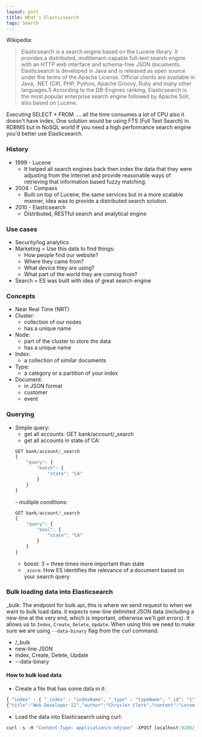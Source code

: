 ```yaml
---
layout: post
title: What's Elasticsearch
tags: Search
---
```


Wikipedia:

> Elasticsearch is a search engine based on the Lucene library. It provides a distributed, multitenant-capable full-text search engine with an HTTP web interface and schema-free JSON documents. Elasticsearch is developed in Java and is released as open source under the terms of the Apache License. Official clients are available in Java, .NET (C#), PHP, Python, Apache Groovy, Ruby and many other languages.5 According to the DB-Engines ranking, Elasticsearch is the most popular enterprise search engine followed by Apache Solr, also based on Lucene.

Executing SELECT \* FROM .... all the time consumes a lot of CPU also it doesn't have index, One solution would be using FTS (Full Text Search) in RDBMS but in NoSQL world If you need a high performance search engine you'd better use Elasticsearch.

### History

- 1999 - Lucene
  - It helped all search engines back then index the data that they were adjusting from the internet and provide reasonable ways of retrieving that information based fuzzy matching.
- 2004 - Compass
  - Built on top of Lucene, the same services but in a more scalable manner, idea was to provide a distributed search solution.
- 2010 - Elasticsearch
  - Distributed, RESTful search and analytical engine

### Use cases

- Security/log analytics
- Marketing = Use this data to find things:
  - How people find our website?
  - Where they came from?
  - What device they are using?
  - What part of the world they are coming from?
- Search = ES was built with idea of great search engine

### Concepts

- Near Real Time (NRT)
- Cluster:
  - collection of our nodes
  - has a unique name
- Node:
  - part of the cluster to store the data
  - has a unique name
- Index:
  - a collection of similar documents
- Type:
  - a category or a partition of your index
- Document:
  - in JSON format
  - customer
  - event

### Querying

- Simple query:
  - get all accounts: GET bank/account/\_search
  - get all accounts in state of CA:
  ```js
  GET bank/account/_search
  {
      "query": {
          "match": {
              "state": "CA"
          }
      }
  }
  ```
  - multiple conditions:
  ```js
  GET bank/account/_search
  {
      "query": {
          "bool": {
              "state": "CA"
          }
      }
  }
  ```
  - boost: 3 = three times more important than state
  - `_score`: How ES identifies the relevance of a document based on your search query

### Bulk loading data into Elasticsearch

\_bulk: The endpoint for bulk api, this is where we send request to when we want to bulk load data. it expects new-line delimited JSON data (including a new-line at the very end, which is important, otherwise we'll get errors). It allows us to `Index`, `Create`, `Delete`, `Update`. When using this we need to make sure we are using `--data-binary` flag from the curl command.

- /\_bulk
- new-line JSON
- Index, Create, Delete, Update
- --data-binary

#### How to bulk load data

- Create a file that has some data in it:

```js
{ "index" : { "_index" : "indexName", "_type" : "typeName", "_id": "1" }}
{"title":"Web Developer II","author":"Chrysler Clerk","content":"Lorem ipsum dolor sit amet, consectetuer adipiscing elit. Proin risus. Praesent lectus.","publishedDate":"2018-02-03T17:51:14Z"}
```

- Load the data into Elasticsearch using curl:

```js
curl -s -H "Content-Type: application/x-ndjson" -XPOST localhost:9200/_bulk --data-binary "@reqs"; echo
```

